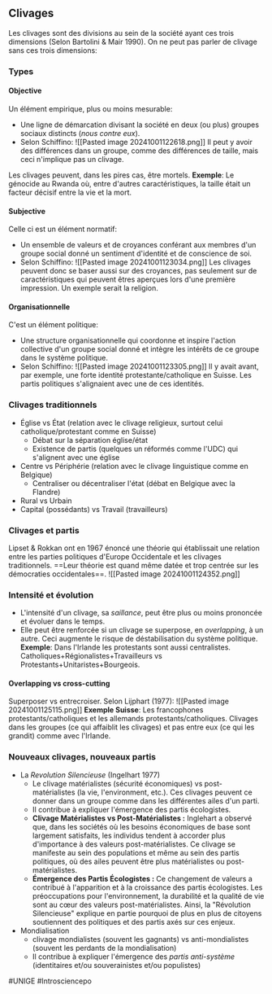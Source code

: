## Clivages
Les clivages sont des divisions au sein de la société ayant ces trois dimensions (Selon Bartolini & Mair 1990). On ne peut pas parler de clivage sans ces trois dimensions:
### Types
#### Objective
Un élément empirique, plus ou moins mesurable:
- Une ligne de démarcation divisant la société en deux (ou plus) groupes sociaux distincts (*nous contre eux*).
- Selon Schiffino:
	![[Pasted image 20241001122618.png]]
Il peut y avoir des différences dans un groupe, comme des différences de taille, mais ceci n'implique pas un clivage.

Les clivages peuvent, dans les pires cas, être mortels. **Exemple**: Le génocide au Rwanda où, entre d'autres caractéristiques, la taille était un facteur décisif entre la vie et la mort.
#### Subjective
Celle ci est un élément normatif:
- Un ensemble de valeurs et de croyances conférant aux membres d'un groupe social donné un sentiment d'identité et de conscience de soi.
- Selon Schiffino:
	![[Pasted image 20241001123034.png]]
Les clivages peuvent donc se baser aussi sur des croyances, pas seulement sur de caractéristiques qui peuvent êtres aperçues lors d'une première impression. Un exemple serait la religion.
#### Organisationnelle
C'est un élément politique:
- Une structure organisationnelle qui coordonne et inspire l'action collective d'un groupe social donné et intègre les intérêts de ce groupe dans le système politique.
- Selon Schiffino:
	![[Pasted image 20241001123305.png]]
Il y avait avant, par exemple, une forte identité protestante/catholique en Suisse. Les partis politiques s'alignaient avec une de ces identités.
### Clivages traditionnels
- Église vs État (relation avec le clivage religieux, surtout celui catholique/protestant comme en Suisse)
	- Débat sur la séparation église/état
	- Existence de partis (quelques un réformés comme l'UDC) qui s'alignent avec une église
- Centre vs Périphérie (relation avec le clivage linguistique comme en Belgique)
	- Centraliser ou décentraliser l'état (débat en Belgique avec la Flandre)
- Rural vs Urbain
- Capital (possédants) vs Travail (travailleurs)
### Clivages et partis
Lipset & Rokkan ont en 1967 énoncé une théorie qui établissait une relation entre les parties politiques d'Europe Occidentale et les clivages traditionnels. ==Leur théorie est quand même datée et trop centrée sur les démocraties occidentales==.
![[Pasted image 20241001124352.png]]
### Intensité et évolution
- L'intensité d'un clivage, sa *saillance*, peut être plus ou moins prononcée et évoluer dans le temps.
- Elle peut être renforcée si un clivage se superpose, en *overlapping*, à un autre. Ceci augmente le risque de déstabilisation du système politique. **Exemple**: Dans l'Irlande les protestants sont aussi centralistes. Catholiques+Régionalistes+Travailleurs vs Protestants+Unitaristes+Bourgeois.
#### Overlapping vs cross-cutting
Superposer vs entrecroiser. Selon Lijphart (1977):
![[Pasted image 20241001125115.png]]
**Exemple Suisse**: Les francophones protestants/catholiques et les allemands protestants/catholiques. Clivages dans les groupes (ce qui affaiblit les clivages) et pas entre eux (ce qui les grandit) comme avec l'Irlande.
### Nouveaux clivages, nouveaux partis
- La *Revolution Silencieuse* (Ingelhart 1977)
	- Le clivage matérialistes (sécurité économiques) vs post-matérialistes (la vie, l'environment, etc.). Ces clivages peuvent ce donner dans un groupe comme dans les différentes ailes d'un parti.
	- Il contribue à expliquer l'émergence des partis écologistes.
	- **Clivage Matérialistes vs Post-Matérialistes :** Inglehart a observé que, dans les sociétés où les besoins économiques de base sont largement satisfaits, les individus tendent à accorder plus d'importance à des valeurs post-matérialistes. Ce clivage se manifeste au sein des populations et même au sein des partis politiques, où des ailes peuvent être plus matérialistes ou post-matérialistes.
	- **Émergence des Partis Écologistes :** Ce changement de valeurs a contribué à l'apparition et à la croissance des partis écologistes. Les préoccupations pour l'environnement, la durabilité et la qualité de vie sont au cœur des valeurs post-matérialistes. Ainsi, la "Révolution Silencieuse" explique en partie pourquoi de plus en plus de citoyens soutiennent des politiques et des partis axés sur ces enjeux.
- Mondialisation
	- clivage mondialistes (souvent les gagnants) vs anti-mondialistes (souvent les perdants de la mondialisation)
	- Il contribue à expliquer l'émergence des *partis anti-système* (identitaires et/ou souverainistes et/ou populistes)

#UNIGE #Introsciencepo 